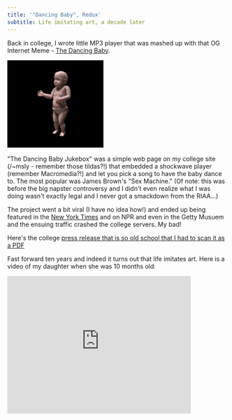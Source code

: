 ```yaml
---
title: '"Dancing Baby", Redux'
subtitle: Life imitating art, a decade later
---
```


Back in college, I wrote little MP3 player that was mashed up with that OG Internet Meme - [The Dancing Baby](http://en.wikipedia.org/wiki/Dancing_baby). 

![Dancing Baby](/assets/famous-dancing-baby-animated.gif)

"The Dancing Baby Jukebox" was a simple web page on my college site (/~msly - remember those tildas?!) that embedded a shockwave player (remember Macromedia?!) and let you pick a song to have the baby dance to. The most popular was James Brown's "Sex Machine." (Of note: this was before the big napster controversy and I didn't even realize what I was doing wasn't exactly legal and I never got a smackdown from the RIAA...)

The project went a bit viral (I have no idea how!) and ended up being featured in the [New York Times](https://archive.nytimes.com/www.nytimes.com/library/cyber/mirapaul/072497mirapaul.html) and on NPR and even in the Getty Musuem and the ensuing traffic crashed the college servers. My bad!

Here's the college [press release that is so old school that I had to scan it as a PDF](/assets/DancingBaby-SlyPressRelease.pdf)

Fast forward ten years and indeed it turns out that life imitates art. Here is a video of my daughter when she was 10 months old:

<iframe width="420" height="315" src="http://www.youtube.com/embed/6LIl_2sawwg" frameborder="0" allowfullscreen></iframe>